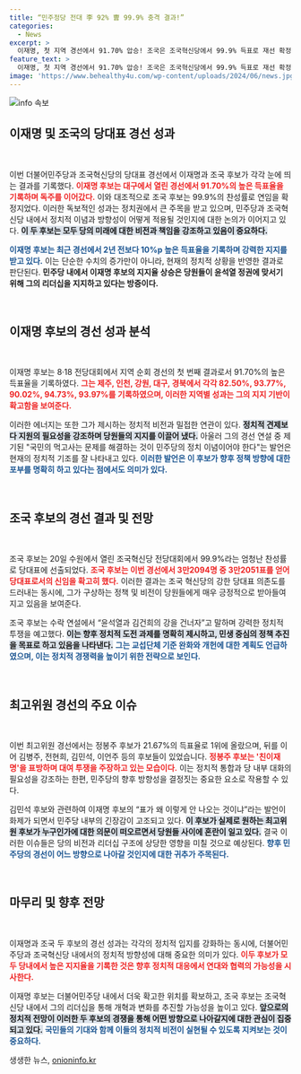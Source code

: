 ```yaml
---
title: “민주정당 전대 李 92% 曺 99.9% 충격 결과!”
categories:
  - News
excerpt: >
  이재명, 첫 지역 경선에서 91.70% 압승! 조국은 조국혁신당에서 99.9% 득표로 재선 확정. 두 지도자의 독주가 민주당과 조국 혁신당의 변화의 물결을 예고한다. 클릭해 자세히 알아보세요!
feature_text: >
  이재명, 첫 지역 경선에서 91.70% 압승! 조국은 조국혁신당에서 99.9% 득표로 재선 확정. 두 지도자의 독주가 민주당과 조국 혁신당의 변화의 물결을 예고한다. 클릭해 자세히 알아보세요!
image: 'https://www.behealthy4u.com/wp-content/uploads/2024/06/news.jpg'
---
```


<p><img src="https://www.behealthy4u.com/wp-content/uploads/2024/06/news.jpg" alt="info 속보" /></p>

<h2 data-ke-size="size26">이재명 및 조국의 당대표 경선 성과</h2>

<p data-ke-size="size16">&nbsp;</p>

<p>이번 더불어민주당과 조국혁신당의 당대표 경선에서 이재명과 조국 후보가 각각 눈에 띄는 결과를 기록했다. <b><span style="color: #ee2323;">이재명 후보는 대구에서 열린 경선에서 91.70%의 높은 득표율을 기록하며 독주를 이어갔다.</span></b> 이와 대조적으로 조국 후보는 99.9%의 찬성률로 연임을 확정지었다. 이러한 독보적인 성과는 정치권에서 큰 주목을 받고 있으며, 민주당과 조국혁신당 내에서 정치적 이념과 방향성이 어떻게 적용될 것인지에 대한 논의가 이어지고 있다. <b><span style="background-color: #21538527;">이 두 후보는 모두 당의 미래에 대한 비전과 책임을 강조하고 있음이 중요하다.</span></b></p>

<p><b><span style="color: #1a5490;">이재명 후보는 최근 경선에서 2년 전보다 10%p 높은 득표율을 기록하며 강력한 지지를 받고 있다.</span></b> 이는 단순한 수치의 증가만이 아니라, 현재의 정치적 상황을 반영한 결과로 판단된다. <b>민주당 내에서 이재명 후보의 지지율 상승은 당원들이 윤석열 정권에 맞서기 위해 그의 리더십을 지지하고 있다는 방증이다.</b> </p>

<p data-ke-size="size16">&nbsp;</p>

<h2 data-ke-size="size26">이재명 후보의 경선 성과 분석</h2>

<p data-ke-size="size16">&nbsp;</p>

<p>이재명 후보는 8·18 전당대회에서 지역 순회 경선의 첫 번째 결과로서 91.70%의 높은 득표율을 기록하였다. <b><span style="color: #ee2323;">그는 제주, 인천, 강원, 대구, 경북에서 각각 82.50%, 93.77%, 90.02%, 94.73%, 93.97%를 기록하였으며, 이러한 지역별 성과는 그의 지지 기반이 확고함을 보여준다.</span></b> </p>

<p>이러한 에너지는 또한 그가 제시하는 정치적 비전과 밀접한 연관이 있다. <b><span style="background-color: #21538527;">정치적 견제보다 지원의 필요성을 강조하며 당원들의 지지를 이끌어 냈다.</span></b> 아울러 그의 경선 연설 중 제기된 "국민의 먹고사는 문제를 해결하는 것이 민주당의 정치 이념이어야 한다"는 발언은 현재의 정치적 기조를 잘 나타내고 있다. <b><span style="color: #1a5490;">이러한 발언은 이 후보가 향후 정책 방향에 대한 포부를 명확히 하고 있다는 점에서도 의미가 있다.</span></b></p>

<p data-ke-size="size16">&nbsp;</p>

<h2 data-ke-size="size26">조국 후보의 경선 결과 및 전망</h2>

<p data-ke-size="size16">&nbsp;</p>

<p>조국 후보는 20일 수원에서 열린 조국혁신당 전당대회에서 99.9%라는 엄청난 찬성률로 당대표에 선출되었다. <b><span style="color: #ee2323;">조국 후보는 이번 경선에서 3만2094명 중 3만2051표를 얻어 당대표로서의 신임을 확고히 했다.</span></b> 이러한 결과는 조국 혁신당의 강한 당대표 의존도를 드러내는 동시에, 그가 구상하는 정책 및 비전이 당원들에게 매우 긍정적으로 받아들여지고 있음을 보여준다. </p>

<p>조국 후보는 수락 연설에서 “윤석열과 김건희의 강을 건너자”고 말하며 강력한 정치적 투쟁을 예고했다. <b><span style="background-color: #21538527;">이는 향후 정치적 도전 과제를 명확히 제시하고, 민생 중심의 정책 추진을 목표로 하고 있음을 나타낸다.</span></b> <b><span style="color: #1a5490;">그는 교섭단체 기준 완화와 개헌에 대한 계획도 언급하였으며, 이는 정치적 경쟁력을 높이기 위한 전략으로 보인다.</span></b> </p>

<p data-ke-size="size16">&nbsp;</p>

<h2 data-ke-size="size26">최고위원 경선의 주요 이슈</h2>

<p data-ke-size="size16">&nbsp;</p>

<p>이번 최고위원 경선에서는 정봉주 후보가 21.67%의 득표율로 1위에 올랐으며, 뒤를 이어 김병주, 전현희, 김민석, 이언주 등의 후보들이 있었습니다. <b><span style="color: #ee2323;">정봉주 후보는 '친이재명'을 표방하며 대여 투쟁을 주장하고 있는 모습이다.</span></b> 이는 정치적 통합과 당 내부 대화의 필요성을 강조하는 한편, 민주당의 향후 방향성을 결정짓는 중요한 요소로 작용할 수 있다. </p>

<p>김민석 후보와 관련하여 이재명 후보의 “표가 왜 이렇게 안 나오는 것이냐”라는 발언이 화제가 되면서 민주당 내부의 긴장감이 고조되고 있다. <b><span style="background-color: #21538527;">이 후보가 실제로 원하는 최고위원 후보가 누구인가에 대한 의문이 떠오르면서 당원들 사이에 혼란이 일고 있다.</span></b> 결국 이러한 이슈들은 당의 비전과 리더십 구조에 상당한 영향을 미칠 것으로 예상된다. <b><span style="color: #1a5490;">향후 민주당의 경선이 어느 방향으로 나아갈 것인지에 대한 귀추가 주목된다.</span></b></p>

<p data-ke-size="size16">&nbsp;</p>

<h2 data-ke-size="size26">마무리 및 향후 전망</h2>

<p data-ke-size="size16">&nbsp;</p>

<p>이재명과 조국 두 후보의 경선 성과는 각각의 정치적 입지를 강화하는 동시에, 더불어민주당과 조국혁신당 내에서의 정치적 방향성에 대해 중요한 의미가 있다. <b><span style="color: #ee2323;">이두 후보가 모두 당내에서 높은 지지율을 기록한 것은 향후 정치적 대응에서 연대와 협력의 가능성을 시사한다.</span></b> </p>

<p>이재명 후보는 더불어민주당 내에서 더욱 확고한 위치를 확보하고, 조국 후보는 조국혁신당 내에서 그의 리더십을 통해 개혁과 변화를 추진할 가능성을 높이고 있다. <b><span style="background-color: #21538527;">앞으로의 정치적 전망이 이러한 두 후보의 경쟁을 통해 어떤 방향으로 나아갈지에 대한 관심이 집중되고 있다.</span></b>  <b><span style="color: #1a5490;">국민들의 기대와 함께 이들의 정치적 비전이 실현될 수 있도록 지켜보는 것이 중요하다.</span></b></p>
생생한 뉴스, <a href="https://onioninfo.kr" rel="dofollow">onioninfo.kr</a>


